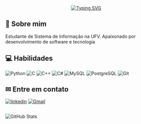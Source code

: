 

<div align="center">
    <a href="https://git.io/typing-svg"><img src="https://readme-typing-svg.demolab.com?(https://readme-typing-svg.demolab.com?font=Bitcount+Prop+Single&weight=500&size=27&duration=2500&pause=100&color=ff69b4&center=true&vCenter=true&multiline=true&width=524&height=100&lines=Ola🤍!;+Eu+sou+a+Jullia+" alt="Typing SVG" /></a> 
</div>

## 🚀 Sobre mim
Estudante de Sistema de Informação na UFV. Apaixonado por desenvolvimento de software e tecnologia


## 💻 Habilidades


![Python](https://img.shields.io/badge/python-3670A0?style=for-the-badge&logo=python&logoColor=ffdd54)
![C](https://img.shields.io/badge/-00599C?style=for-the-badge&logo=c&logoColor=white)
![C++](https://img.shields.io/badge/C%2B%2B-00599C?style=for-the-badge&logo=c%2B%2B&logoColor=white)
![C#](https://img.shields.io/badge/C%23-239120?style=for-the-badge&logo=c-sharp&logoColor=white)
![MySQL](https://img.shields.io/badge/MySQL-00000F?style=for-the-badge&logo=mysql&logoColor=white)
![PostgreSQL](https://img.shields.io/badge/PostgreSQL-000?style=for-the-badge&logo=postgresql)
![Git](https://img.shields.io/badge/GIT-E44C30?style=for-the-badge&logo=git&logoColor=white)

## ✉ Entre em contato 

[![linkedin](https://img.shields.io/badge/linkedin-0A66C2?style=for-the-badge&logo=linkedin&logoColor=white)](https://www.linkedin.com/in/hudson-candido-9a8b91250/)
[![Gmail](https://img.shields.io/badge/Gmail-333333?style=for-the-badge&logo=gmail&logoColor=red)](mailto:hudsoncandido0110@gmail.com)
##
 
![GitHub Stats](https://github-readme-stats.vercel.app/api?username=hudson0110&theme=transparent&bg_color=000&border_color=30A3DC&show_icons=true&icon_color=30A3DC&title_color=E94D5F&text_color=FFF)
